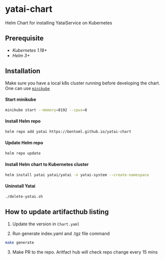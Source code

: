 # yatai-chart
Helm Chart for installing YataiService on Kubernetes

## Prerequisite

- *Kubernetes 1.18+*
- *Helm 3+*

## Installation

Make sure you have a local k8s cluster running before developing the chart. One can use [`minikube`](https://minikube.sigs.k8s.io/docs/)


#### Start minikube
```bash
minikube start --memory=8192 --cpus=8
```

#### Install Helm repo
```bash
helm repo add yatai https://bentoml.github.io/yatai-chart
```

#### Update Helm repo
```bash
helm repo update
```

#### Install Helm chart to Kubernetes cluster

```bash
helm install yatai yatai/yatai -n yatai-system --create-namespace
```

#### Uninstall Yatai

```bash
./delete-yatai.sh
```


## How to update artifacthub listing

1. Update the version in `Chart.yaml`


2. Run generate index.yaml and .tgz file command
```bash
make generate
```

3. Make PR to the repo.  Aritfact hub will check repo change every 15 mins

